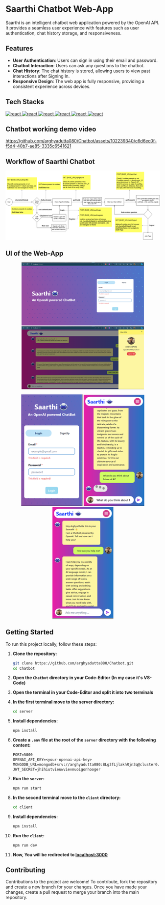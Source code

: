 # Saarthi Chatbot Web-App

Saarthi is an intelligent chatbot web application powered by the OpenAI API. It provides a seamless user experience with features such as user authentication, chat history storage, and responsiveness.

## Features

- **User Authentication**: Users can sign in using their email and password.
- **Chatbot Interaction**: Users can ask any questions to the chatbot.
- **Chat History**: The chat history is stored, allowing users to view past interactions after Signing In.
- **Responsive Design**: The web app is fully responsive, providing a consistent experience across devices.

## Tech Stacks

<a href="" target="_blank" rel="noreferrer"> <img src="https://skillicons.dev/icons?i=typescript" alt="react" width="37" height="37"/> </a>
<a href="" target="_blank" rel="noreferrer"> <img src="https://skillicons.dev/icons?i=vite" alt="react" width="37" height="37"/> </a>
<a href="" target="_blank" rel="noreferrer"> <img src="https://skillicons.dev/icons?i=react" alt="react" width="37" height="37"/> </a>
<a href="" target="_blank" rel="noreferrer"> <img src="https://skillicons.dev/icons?i=nodejs" alt="react" width="37" height="37"/> </a>
<a href="" target="_blank" rel="noreferrer"> <img src="https://skillicons.dev/icons?i=express" alt="react" width="37" height="37"/> </a>
<a href="" target="_blank" rel="noreferrer"> <img src="https://skillicons.dev/icons?i=mongodb" alt="react" width="37" height="37"/> </a>

## Chatbot working demo video

https://github.com/arghyadutta080/Chatbot/assets/102239340/c6d6ec0f-f5d4-40b7-ae85-3335c6541621

## Workflow of Saarthi Chatbot

<p align='center'>
<img src="./UI/chatbot_workflow.png" alt="Login_page_Desktop" width="800">
<p>

## UI of the Web-App

<p align='center'>
<img src="./UI/sample_1.png" alt="Login_page_Desktop" width="400">
<img src="./UI/sample_4.png" alt="Chat_page_sidebar_Desktop" width="400">
<p>
<p align='center'>
<img src="./UI/sample_5.png" alt="Login_page_Mobile" width="200">
<img src="./UI/sample_7.png" alt="Chat_page_1_Mobile" width="198">
<img src="./UI/sample_6.png" alt="Chat_page_2_Mobile" width="199">
<p>


## Getting Started

To run this project locally, follow these steps:

1. **Clone the repository:**

    ```bash
    git clone https://github.com/arghyadutta080/Chatbot.git
    cd Chatbot
    ```
2. **Open the `Chatbot` directory in your Code-Editor (In my case it's VS-Code)**

3. **Open the terminal in your Code-Editor and split it into two terminals**
   
3. **In the first terminal move to the server directory:**
   
    ```bash
    cd server
    ```
    
4. **Install dependencies:**
   
    ```bash
    npm install
    ```
    
5. **Create a `.env` file at the root of the `server` directory with the following content:**
   
    ```env
    PORT=5000
    OPENAI_API_KEY=<your-openai-api-key>
    MONGODB_URL=mongodb+srv://arghyadutta080:BLg3fLjlakhRjn3q@cluster0.o6nftlo.mongodb.net/
    JWT_SECRET=jhihiutvieuwvievnuoigonhooger
    ```

6. **Run the `server`:**

    ```bash
    npm run start
    ```

5. **In the second terminal move to the `client` directory:**

    ```bash
    cd client
    ```

5. **Install dependencies:**

    ```bash
    npm install
    ```

5. **Run the `client`:**

    ```bash
    npm run dev
    ```

6. **Now, You will be redirected to [localhost:3000](http://localhost:3000)**


## Contributing

Contributions to the project are welcome! To contribute, fork the repository and create a new branch for your changes. Once you have made your changes, create a pull request to merge your branch into the main repository.

